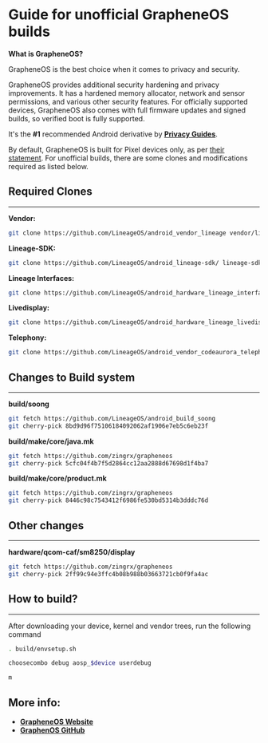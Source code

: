 Guide for unofficial GrapheneOS builds 
=========================================

**What is GrapheneOS?**

GrapheneOS is the best choice when it comes to privacy and security.

GrapheneOS provides additional security hardening and privacy improvements. It has a hardened memory allocator, network and sensor permissions, and various other security features. For officially supported devices, GrapheneOS also comes with full firmware updates and signed builds, so verified boot is fully supported.

It's the **#1** recommended Android derivative by [**Privacy Guides**](https://www.privacyguides.org/android/#grapheneos).

By default, GrapheneOS is built for Pixel devices only, as per [their statement](https://grapheneos.org/build#build-targets). For unofficial builds, there are some clones and modifications required as listed below.


## Required Clones
---------------

**Vendor:**

```bash
git clone https://github.com/LineageOS/android_vendor_lineage vendor/lineage
```

**Lineage-SDK:**

```bash
git clone https://github.com/LineageOS/android_lineage-sdk/ lineage-sdk
```

**Lineage Interfaces:**

```bash
git clone https://github.com/LineageOS/android_hardware_lineage_interfaces hardware/lineage/interfaces
```

**Livedisplay:**

```bash
git clone https://github.com/LineageOS/android_hardware_lineage_livedisplay hardware/lineage/livedisplay
```

**Telephony:**

```bash
git clone https://github.com/LineageOS/android_vendor_codeaurora_telephony vendor/codeaurora/telephony
```



## Changes to Build system
---------------

**build/soong**

```bash
git fetch https://github.com/LineageOS/android_build_soong
git cherry-pick 8bd9d96f75106184092062af1906e7eb5c6eb23f
```

**build/make/core/java.mk**

```bash
git fetch https://github.com/zingrx/grapheneos
git cherry-pick 5cfc04f4b7f5d2864cc12aa2888d67698d1f4ba7
```
**build/make/core/product.mk**

```bash
git fetch https://github.com/zingrx/grapheneos
git cherry-pick 8446c98c7543412f6986fe530bd5314b3dddc76d
```

## Other changes
---------------

**hardware/qcom-caf/sm8250/display**

```bash
git fetch https://github.com/zingrx/grapheneos
git cherry-pick 2ff99c94e3ffc4b08b988b03663721cb0f9fa4ac
```

## How to build?
---------------
 After downloading your device, kernel and vendor trees, run the following command

 ```bash
 . build/envsetup.sh

 choosecombo debug aosp_$device userdebug

 m
 ```


More info:
---------------
* [**GrapheneOS Website**](https://grapheneos.org/)
* [**GraphenOS GitHub**](https://grapheneos.org/)

